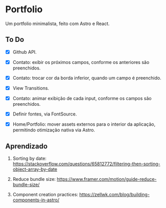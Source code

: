 # Portfolio

Um portfolio minimalista, feito com Astro e React.

## To Do

- [x] Github API.

- [x] Contato: exibir os próximos campos, conforme os anteriores são preenchidos.

- [x] Contato: trocar cor da borda inferior, quando um campo é preenchido.

- [x] View Transitions.

- [x] Contato: animar exibição de cada input, conforme os campos são preenchidos.

- [x] Definir fontes, via FontSource.

- [x] Home/Portfolio: mover assets externos para o interior da aplicação, permitindo otimização nativa via Astro.

## Aprendizado

1. Sorting by date: https://stackoverflow.com/questions/65812772/filtering-then-sorting-object-array-by-date

2. Reduce bundle size: https://www.framer.com/motion/guide-reduce-bundle-size/

3. Component creation practices: https://zellwk.com/blog/building-components-in-astro/
